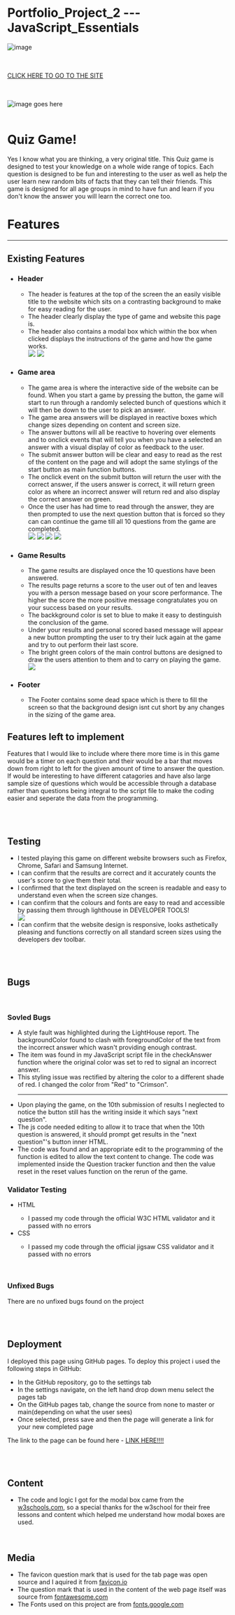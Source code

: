 <h1>Portfolio_Project_2 --- JavaScript_Essentials</h1>

![image](https://user-images.githubusercontent.com/72948843/139583320-9a4176cc-546e-4bda-84bf-84f35dcd1b2a.png)

<br><br>
<a href="https://grantwils23.github.io/Portfolio-Project-2---JavaScript-Essentials/">CLICK HERE TO GO TO THE SITE</a>

<br><br>
![image goes here](assets/images/filename.jpg)
<br><br>
<h1>Quiz Game!</h1>
<p>Yes I know what you are thinking, a very original title. This Quiz game is designed to test your knowledge on a whole wide range of topics. Each question is designed to be fun and interesting to the user as well as help the user learn new random bits of facts that they can tell their friends. This game is designed for all age groups in mind to have fun and learn if you don't know the answer you will learn the correct one too. </p>

<h1>Features</h1>
<hr>
<h2>Existing Features</h2>
<ul>
    <li>
        <h3><b>Header</b></h3>
        <ul>
            <li>The header is features at the top of the screen the an easily visible title to the website which sits on a contrasting background to make for easy reading for the user.</li>
            <li>The header clearly display the type of game and website this page is.</li>
            <li> The header also contains a modal box which within the box when clicked displays the instructions of the game and how the game works.</li>
            <img src="https://user-images.githubusercontent.com/72948843/139582919-c85bbee4-a4ca-4d88-b0a4-05f088fd958f.png">
            <img src="https://user-images.githubusercontent.com/72948843/139581080-a047d7a7-1a59-4937-8291-5c244f4c0faf.png">
        </ul>
    </li>
    <li>
        <h3><b>Game area</b></h3>
        <ul>
            <li>The game area is where the interactive side of the website can be found. When you start a game by pressing the button, the game will start to run through a randomly selected bunch of questions which it will then be down to the user to pick an answer.</li>
            <li>The game area answers will be displayed in reactive boxes which change sizes depending on content and screen size.</li>
            <li>The answer buttons will all be reactive to hovering over elements and to onclick events that will tell you when you have a selected an answer with a visual display of color as feedback to the user.</li>
            <li>The submit answer button will be clear and easy to read as the rest of the content on the page and will adopt the same stylings of the start button as main function buttons.</li>
            <li>The onclick event on the submit button will return the user with the correct answer, if the users answer is correct, it will return green color as where an incorrect answer will return red and also display the correct answer on green.</li>
            <li>Once the user has had time to read through the answer, they are then prompted to use the next question button that is forced so they can can continue the game till all 10 questions from the game are completed.</li>
            <img src="https://user-images.githubusercontent.com/72948843/139581080-a047d7a7-1a59-4937-8291-5c244f4c0faf.png">
            <img src="https://user-images.githubusercontent.com/72948843/139583398-f2010d8f-96a3-491a-b1a3-3ba7896f5e4c.png">
            <img src="https://user-images.githubusercontent.com/72948843/139583649-860a6edb-f335-45a6-a73d-e18db9fc99ff.png">
            <img src="https://user-images.githubusercontent.com/72948843/139583696-98c351b6-9672-48f9-a62e-5cc31ca73a9e.png">
        </ul>
    </li>
        <li>
        <h3><b>Game Results</b></h3>
        <ul>
            <li>The game results are displayed once the 10 questions have been answered.</li>
            <li>The results page returns a score to the user out of ten and leaves you with a person message based on your score performance. The higher the score the more positive message congratulates you on your success based on your results.</li>
            <li>The backkground color is set to blue to make it easy to destinguish the conclusion of the game.</li>
            <li>Under your results and personal scored based message will appear a new button prompting the user to try their luck again at the game and try to out perform their last score.</li>
            <li>The bright green colors of the main control buttons are designed to draw the users attention to them and to carry on playing the game.</li>
            <img src="https://user-images.githubusercontent.com/72948843/139583356-262d6999-110e-4789-b672-0f7f45bb7ff8.png">
        </ul>
    </li>
    <li>
        <h3><b>Footer</b></h3>
        <ul>
            <li>The Footer contains some dead space which is there to fill the screen so that the background design isnt cut short by any changes in the sizing of the game area.</li>
        </ul>
    </li>
</ul>

<h2>Features left to implement</h2>
<p>Features that I would like to include where there more time is in this game would be a timer on each question and their would be a bar that moves down from right to left for the given amount of time to answer the question. If would be interesting to have different catagories and have also large sample size of questions which would be accessible through a database rather than questions being integral to the script file to make the coding easier and seperate the data from the programming.</p>
<br><br>

<h2>Testing</h2>
<ul>
    <li>
        I tested playing this game on different website browsers such as Firefox, Chrome, Safari and Samsung Internet.
    </li>
    <li>
        I can confirm that the results are correct and it accurately counts the user's score to give them their total.
    </li>
    <li>
        I confirmed that the text displayed on the screen is readable and easy to understand even when the screen size changes.
    </li>
    <li>
        I can confirm that the colours and fonts are easy to read and accessible by passing them through lighthouse in DEVELOPER TOOLS!
    </li>
    <img src="https://user-images.githubusercontent.com/72948843/139580754-840ef914-ad09-48aa-8053-1ebc85847455.png">
    <li>
        I can confirm that the website design is responsive, looks asthetically pleasing and functions correctly on all standard screen sizes using the developers dev toolbar.
    </li>
</ul>

<br><br>

<h2>Bugs</h2>
<br>
<h3>Sovled Bugs</h3>
<ul>
    <li>A style fault was highlighted during the LightHouse report. The backgroundColor found to clash with foregroundColor of the text from the incorrect answer which wasn't providing enough contrast.</li>
    <li>The item was found in my JavaScript script file in the checkAnswer function where the original color was set to red to signal an incorrect answer.</li>
    <li>This styling issue was rectified by altering the color to a different shade of red. I changed the color from "Red" to "Crimson".</li>
    <hr>
    <li>Upon playing the game, on the 10th submission of results I neglected to notice the button still has the writing inside it which says "next question".</li>
    <li>The js code needed editing to allow it to trace that when the 10th question is answered, it should prompt get results in the "next question"'s button inner HTML.</li>
    <li>The code was found and an appropriate edit to the programming of the function is edited to allow the text content to change. The code was implemented inside the Question tracker function and then the value reset in the reset values function on the rerun of the game.</li>
</ul>
<h3>Validator Testing</h3>
<ul>
    <li>HTML</li>
    <ul>
        <li>I passed my code through the official W3C HTML validator and it passed with no errors</li>
    </ul>
    </li>
    <li>CSS</li>
    <ul>
        <li>I passed my code through the official jigsaw CSS validator and it passed with no errors</li>
    </ul>
</ul>

<br>

<h3>Unfixed Bugs</h3>
<p>There are no unfixed bugs found on the project</p>

<br><br>

<h2>Deployment</h2>
<p> I deployed this page using GitHub pages. To deploy this project i used the following steps in GitHub:</p>
<uL>
    <li>In the GitHub repository, go to the settings tab</li>
    <li>In the settings navigate, on the left hand drop down menu select the pages tab</li>
    <li>On the GitHub pages tab, change the source from none to master or main(depending on what the user sees)</li>
    <li>Once selected, press save and then the page will generate a link for your new completed page</li>
</uL>
<p>The link to the page can be found here - <a href="https://grantwils23.github.io/Portfolio-Project-2---JavaScript-Essentials/">LINK HERE!!!!</a></p>

<br><br>

<h2>Content</h2>
<ul>
    <li>The code and logic I got for the modal box came from the <a href="https://www.w3schools.com/howto/howto_css_modals.asp" target="_blank">w3schools.com</a>, so a special thanks for the w3school for their free lessons and content which helped me understand how modal boxes are used.</li>
</ul>

<br>

<h2>Media</h2>
<ul>
    <li>The favicon question mark that is used for the tab page was open source and I aquired it from <a href="https://favicon.io/" target="_blank">favicon.io</a></li>
    <li>The question mark that is used in the content of the web page itself was source from <a href="https://fontawesome.com/" target="_blank">fontawesome.com</a></li>
    <li>The Fonts used on this project are from <a href="https://fonts.google.com/" target="_blank">fonts.google.com</a></li>
</ul>